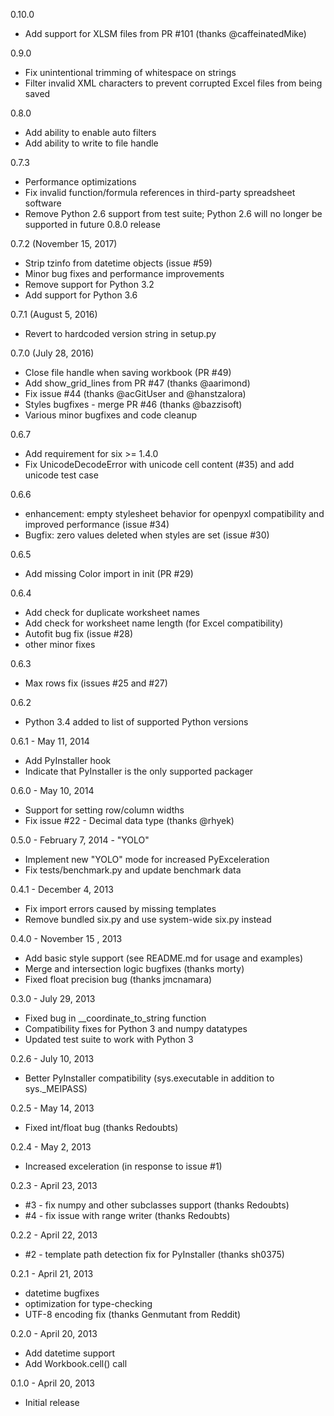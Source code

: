 0.10.0
* Add support for XLSM files from PR #101 (thanks @caffeinatedMike)

0.9.0
* Fix unintentional trimming of whitespace on strings
* Filter invalid XML characters to prevent corrupted Excel files from being saved

0.8.0
* Add ability to enable auto filters
* Add ability to write to file handle

0.7.3
* Performance optimizations
* Fix invalid function/formula references in third-party spreadsheet software
* Remove Python 2.6 support from test suite; Python 2.6 will no longer be supported in future 0.8.0 release

0.7.2 (November 15, 2017)
* Strip tzinfo from datetime objects (issue #59)
* Minor bug fixes and performance improvements
* Remove support for Python 3.2
* Add support for Python 3.6

0.7.1 (August 5, 2016)
* Revert to hardcoded version string in setup.py

0.7.0 (July 28, 2016)
* Close file handle when saving workbook (PR #49)
* Add show\_grid\_lines from PR #47 (thanks @aarimond)
* Fix issue #44 (thanks @acGitUser and @hanstzalora)
* Styles bugfixes - merge PR #46 (thanks @bazzisoft)
* Various minor bugfixes and code cleanup

0.6.7
* Add requirement for six >= 1.4.0
* Fix UnicodeDecodeError with unicode cell content (#35) and add unicode test case

0.6.6
* enhancement: empty stylesheet behavior for openpyxl compatibility and improved performance (issue #34)
* Bugfix: zero values deleted when styles are set (issue #30)

0.6.5
* Add missing Color import in init (PR #29)

0.6.4
* Add check for duplicate worksheet names
* Add check for worksheet name length (for Excel compatibility)
* Autofit bug fix (issue #28)
* other minor fixes

0.6.3
* Max rows fix (issues #25 and #27)

0.6.2
* Python 3.4 added to list of supported Python versions

0.6.1 - May 11, 2014
* Add PyInstaller hook
* Indicate that PyInstaller is the only supported packager

0.6.0 - May 10, 2014
* Support for setting row/column widths
* Fix issue #22 - Decimal data type (thanks @rhyek)

0.5.0 - February 7, 2014 - "YOLO"
* Implement new "YOLO" mode for increased PyExceleration
* Fix tests/benchmark.py and update benchmark data

0.4.1 - December 4, 2013
* Fix import errors caused by missing templates
* Remove bundled six.py and use system-wide six.py instead

0.4.0 - November 15 , 2013
* Add basic style support (see README.md for usage and examples)
* Merge and intersection logic bugfixes (thanks morty)
* Fixed float precision bug (thanks jmcnamara)

0.3.0 - July 29, 2013
* Fixed bug in \_\_coordinate\_to\_string function
* Compatibility fixes for Python 3 and numpy datatypes
* Updated test suite to work with Python 3

0.2.6 - July 10, 2013
* Better PyInstaller compatibility (sys.executable in addition to sys.\_MEIPASS)

0.2.5 - May 14, 2013
* Fixed int/float bug (thanks Redoubts)

0.2.4 - May 2, 2013
* Increased exceleration (in response to issue #1)

0.2.3 - April 23, 2013
* #3 - fix numpy and other subclasses support (thanks Redoubts)
* #4 - fix issue with range writer (thanks Redoubts)

0.2.2 - April 22, 2013
* #2 - template path detection fix for PyInstaller (thanks sh0375)

0.2.1 - April 21, 2013
* datetime bugfixes
* optimization for type-checking
* UTF-8 encoding fix (thanks Genmutant from Reddit)

0.2.0 - April 20, 2013
* Add datetime support
* Add Workbook.cell() call

0.1.0 - April 20, 2013
* Initial release
